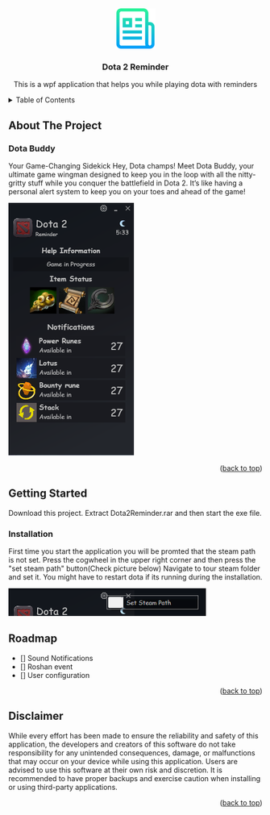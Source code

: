 <a name="top"></a>
<br />
<div align="center">
  <a href="https://github.com/othneildrew/Best-README-Template">
    <img src="logo.png" alt="Logo" width="80" height="80">
  </a>

  <h3 align="center">Dota 2 Reminder</h3>
  <p>This is a wpf application that helps you while playing dota with reminders</p>
</div>

<!-- TABLE OF CONTENTS -->
<details>
  <summary>Table of Contents</summary>
  <ol>
    <li>
      <a href="#about-the-project">About The Project</a>
      <ul>
        <li><a href="#built-with">Built With</a></li>
      </ul>
    </li>
    <li>
      <a href="#getting-started">Getting Started</a>
      <ul>
        <li><a href="#prerequisites">Prerequisites</a></li>
        <li><a href="#installation">Installation</a></li>
      </ul>
    </li>
    <li><a href="#roadmap">Roadmap</a></li>
    <li><a href="#Disclaimer">License</a></li>
  </ol>
</details>



<!-- ABOUT THE PROJECT -->
## About The Project


### Dota Buddy
<p>
Your Game-Changing Sidekick
Hey, Dota champs! Meet Dota Buddy, your ultimate game wingman designed to keep you in the loop with all the nitty-gritty stuff while you conquer the battlefield in Dota 2. It’s like having a personal alert system to keep you on your toes and ahead of the game!
<p>

[![Product Name Screen Shot][product-screenshot]](https://example.com)
<p align="right">(<a href="#top">back to top</a>)</p>

<!-- GETTING STARTED -->
## Getting Started

Download this project. Extract Dota2Reminder.rar and then start the exe file.

### Installation
First time you start the application you will be promted that the steam path is not set. Press the cogwheel in the upper right corner and then press the "set steam path" button(Check picture below)
Navigate to tour steam folder and set it. You might have to restart dota if its running during the installation.

[![Product Name Screen Shot][installation-screenshot]](https://example.com)

<!-- ROADMAP -->
## Roadmap
- [] Sound Notifications
- [] Roshan event
- [] User configuration



<p align="right">(<a href="#top">back to top</a>)</p>

<!-- LICENSE -->
## Disclaimer
<p>
While every effort has been made to ensure the reliability and safety of this application, the developers and creators of this software do not take responsibility for any unintended consequences, damage, or malfunctions that may occur on your device while using this application. Users are advised to use this software at their own risk and discretion. It is recommended to have proper backups and exercise caution when installing or using third-party applications.
<p>
<p align="right">(<a href="#top">back to top</a>)</p>

[product-screenshot]: /app.png
[installation-screenshot]: /apppath.png

